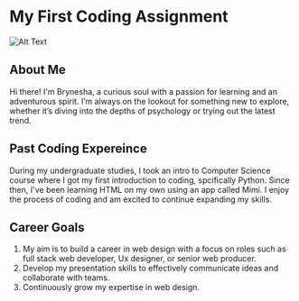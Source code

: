 # My First Coding Assignment 
![Alt Text](https://media1.giphy.com/media/v1.Y2lkPTc5MGI3NjExY2ZicmJwbDl1a2Z3dTA5eTBocHVyNXdub294Mnd6YnZrdGR5N2g1eiZlcD12MV9pbnRlcm5hbF9naWZfYnlfaWQmY3Q9Zw/wFPWIad4KDCef3BGZG/giphy.webp)
## About Me
Hi there! I'm Brynesha, a curious soul with a passion for learning and an adventurous spirit. I’m always on the lookout for something new to explore, whether it’s diving into the depths of psychology or trying out the latest trend.  
## Past Coding Expereince 
During my undergraduate studies, I took an intro to Computer Science course where I got my first introduction to coding, spcifically Python. Since then, I've been learning HTML on my own using an app called Mimi. I enjoy the process of coding and am excited to continue expanding my skills.
## Career Goals 
1. My aim is to build a career in web design with a focus on roles such as full stack web developer, Ux designer, or senior web producer.  
2. Develop my presentation skills to effectively communicate ideas and collaborate with teams. 
3. Continuously grow my expertise in web design. 